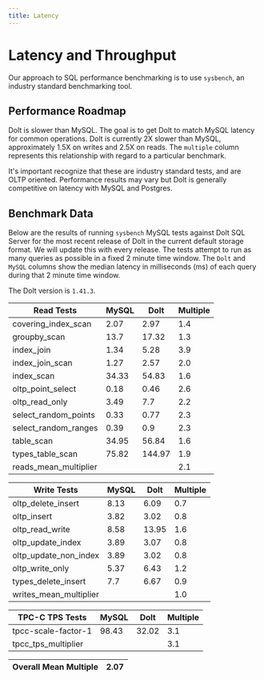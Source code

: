 ```yaml
---
title: Latency
---
```


# Latency and Throughput

Our approach to SQL performance benchmarking is to use `sysbench`, an
industry standard benchmarking tool.

## Performance Roadmap

Dolt is slower than MySQL. The goal is to get Dolt to match 
MySQL latency for common operations. Dolt is currently 2X slower 
than MySQL, approximately 1.5X on writes and 2.5X on reads. The 
`multiple` column represents this relationship with regard to a 
particular benchmark.

It's important recognize that these are industry standard tests, and
are OLTP oriented. Performance results may vary but Dolt is 
generally competitive on latency with MySQL and Postgres.

## Benchmark Data

Below are the results of running `sysbench` MySQL tests against Dolt
SQL Server for the most recent release of Dolt in the current default 
storage format. We will update this with every release. The tests 
attempt to run as many queries as possible in a fixed 2 minute time 
window. The `Dolt` and `MySQL` columns show the median latency in 
milliseconds (ms) of each query during that 2 minute time window.

The Dolt version is `1.41.3`.

<!-- START___DOLT___LATENCY_RESULTS_TABLE -->
|       Read Tests        | MySQL |  Dolt  | Multiple |
|-------------------------|-------|--------|----------|
| covering\_index\_scan   |  2.07 |   2.97 |      1.4 |
| groupby\_scan           |  13.7 |  17.32 |      1.3 |
| index\_join             |  1.34 |   5.28 |      3.9 |
| index\_join\_scan       |  1.27 |   2.57 |      2.0 |
| index\_scan             | 34.33 |  54.83 |      1.6 |
| oltp\_point\_select     |  0.18 |   0.46 |      2.6 |
| oltp\_read\_only        |  3.49 |    7.7 |      2.2 |
| select\_random\_points  |  0.33 |   0.77 |      2.3 |
| select\_random\_ranges  |  0.39 |    0.9 |      2.3 |
| table\_scan             | 34.95 |  56.84 |      1.6 |
| types\_table\_scan      | 75.82 | 144.97 |      1.9 |
| reads\_mean\_multiplier |       |        |      2.1 |

|       Write Tests        | MySQL | Dolt  | Multiple |
|--------------------------|-------|-------|----------|
| oltp\_delete\_insert     |  8.13 |  6.09 |      0.7 |
| oltp\_insert             |  3.82 |  3.02 |      0.8 |
| oltp\_read\_write        |  8.58 | 13.95 |      1.6 |
| oltp\_update\_index      |  3.89 |  3.07 |      0.8 |
| oltp\_update\_non\_index |  3.89 |  3.02 |      0.8 |
| oltp\_write\_only        |  5.37 |  6.43 |      1.2 |
| types\_delete\_insert    |   7.7 |  6.67 |      0.9 |
| writes\_mean\_multiplier |       |       |      1.0 |

|    TPC-C TPS Tests    | MySQL | Dolt  | Multiple |
|-----------------------|-------|-------|----------|
| tpcc-scale-factor-1   | 98.43 | 32.02 |      3.1 |
| tpcc\_tps\_multiplier |       |       |      3.1 |

| Overall Mean Multiple | 2.07 |
|-----------------------|------|
<!-- END___DOLT___LATENCY_RESULTS_TABLE -->
<br/>